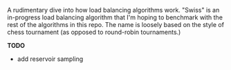 A rudimentary dive into how load balancing algorithms work. "Swiss" is an in-progress load balancing algorithm that I'm hoping to benchmark with the rest of the algorithms in this repo. The name is loosely based on the style of chess tournament (as opposed to round-robin tournaments.)

**TODO**
- add reservoir sampling